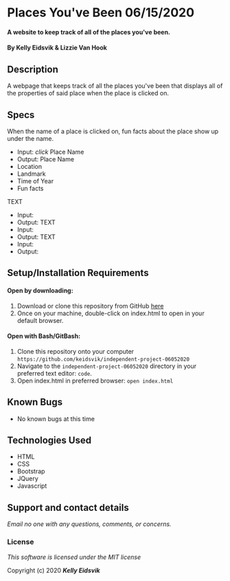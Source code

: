 # Places You've Been 06/15/2020

#### A website to keep track of all of the places you've been.

#### By **Kelly Eidsvik** & **Lizzie Van Hook**

## Description

A webpage that keeps track of all the places you've been that displays all of the properties of said place when the place is clicked on.

## Specs
When the name of a place is clicked on, fun facts about the place show up under the name.
* Input: *click* Place Name
* Output: Place Name
* Location
* Landmark
* Time of Year
* Fun facts

TEXT
* Input:
* Output: 
TEXT
* Input:
* Output: 
TEXT
* Input:
* Output: 

## Setup/Installation Requirements

#### Open by downloading:
1. Download or clone this repository from GitHub [here](https://github.com/keidsvik/independent-project-06052020)
2. Once on your machine, double-click on index.html to open in your default browser.

#### Open with Bash/GitBash:
1. Clone this repository onto your computer
`https://github.com/keidsvik/independent-project-06052020`
2. Navigate to the `independent-project-06052020` directory in your preferred text editor:
`code`.
3. Open index.html in preferred browser:
`open index.html`

## Known Bugs
* No known bugs at this time

## Technologies Used
* HTML
* CSS
* Bootstrap
* JQuery
* Javascript

## Support and contact details

_Email no one with any questions, comments, or concerns._

### License

*This software is licensed under the MIT license*

Copyright (c) 2020 **_Kelly Eidsvik_**